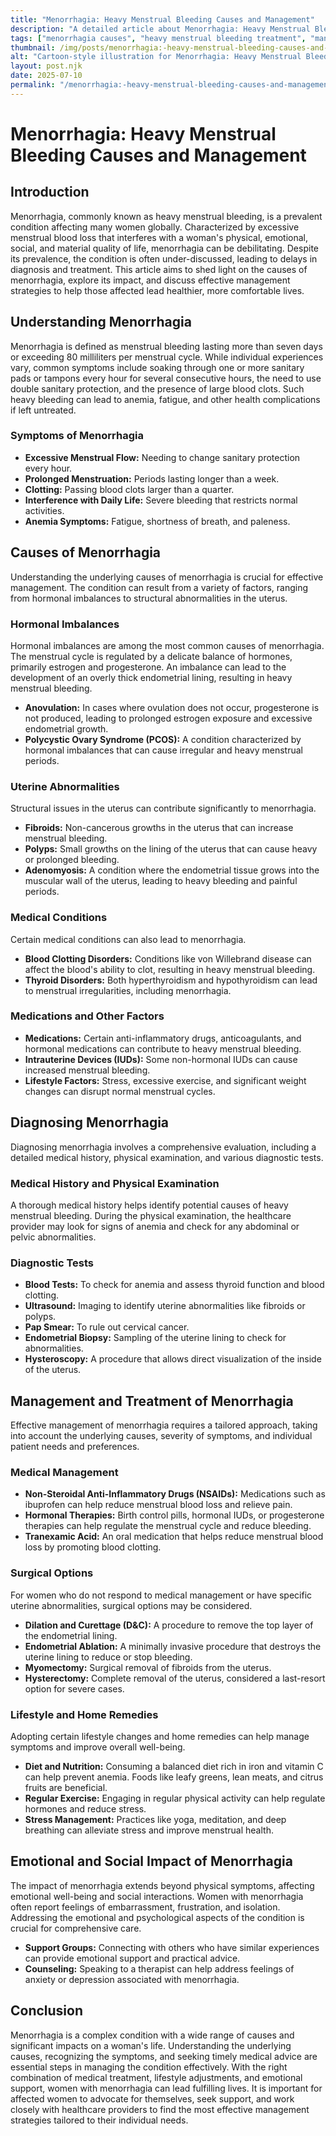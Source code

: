 ```yaml
---
title: "Menorrhagia: Heavy Menstrual Bleeding Causes and Management"
description: "A detailed article about Menorrhagia: Heavy Menstrual Bleeding Causes and Management."
tags: ["menorrhagia causes", "heavy menstrual bleeding treatment", "managing menorrhagia", "heavy periods solutions", "menorrhagia management tips"]
thumbnail: /img/posts/menorrhagia:-heavy-menstrual-bleeding-causes-and-management.png
alt: "Cartoon-style illustration for Menorrhagia: Heavy Menstrual Bleeding Causes and Management"
layout: post.njk
date: 2025-07-10
permalink: "/menorrhagia:-heavy-menstrual-bleeding-causes-and-management/"
---
```


# Menorrhagia: Heavy Menstrual Bleeding Causes and Management

## Introduction

Menorrhagia, commonly known as heavy menstrual bleeding, is a prevalent condition affecting many women globally. Characterized by excessive menstrual blood loss that interferes with a woman's physical, emotional, social, and material quality of life, menorrhagia can be debilitating. Despite its prevalence, the condition is often under-discussed, leading to delays in diagnosis and treatment. This article aims to shed light on the causes of menorrhagia, explore its impact, and discuss effective management strategies to help those affected lead healthier, more comfortable lives.

## Understanding Menorrhagia

Menorrhagia is defined as menstrual bleeding lasting more than seven days or exceeding 80 milliliters per menstrual cycle. While individual experiences vary, common symptoms include soaking through one or more sanitary pads or tampons every hour for several consecutive hours, the need to use double sanitary protection, and the presence of large blood clots. Such heavy bleeding can lead to anemia, fatigue, and other health complications if left untreated.

### Symptoms of Menorrhagia

- **Excessive Menstrual Flow:** Needing to change sanitary protection every hour.
- **Prolonged Menstruation:** Periods lasting longer than a week.
- **Clotting:** Passing blood clots larger than a quarter.
- **Interference with Daily Life:** Severe bleeding that restricts normal activities.
- **Anemia Symptoms:** Fatigue, shortness of breath, and paleness.

## Causes of Menorrhagia

Understanding the underlying causes of menorrhagia is crucial for effective management. The condition can result from a variety of factors, ranging from hormonal imbalances to structural abnormalities in the uterus.

### Hormonal Imbalances

Hormonal imbalances are among the most common causes of menorrhagia. The menstrual cycle is regulated by a delicate balance of hormones, primarily estrogen and progesterone. An imbalance can lead to the development of an overly thick endometrial lining, resulting in heavy menstrual bleeding.

- **Anovulation:** In cases where ovulation does not occur, progesterone is not produced, leading to prolonged estrogen exposure and excessive endometrial growth.
- **Polycystic Ovary Syndrome (PCOS):** A condition characterized by hormonal imbalances that can cause irregular and heavy menstrual periods.

### Uterine Abnormalities

Structural issues in the uterus can contribute significantly to menorrhagia.

- **Fibroids:** Non-cancerous growths in the uterus that can increase menstrual bleeding.
- **Polyps:** Small growths on the lining of the uterus that can cause heavy or prolonged bleeding.
- **Adenomyosis:** A condition where the endometrial tissue grows into the muscular wall of the uterus, leading to heavy bleeding and painful periods.

### Medical Conditions

Certain medical conditions can also lead to menorrhagia.

- **Blood Clotting Disorders:** Conditions like von Willebrand disease can affect the blood's ability to clot, resulting in heavy menstrual bleeding.
- **Thyroid Disorders:** Both hyperthyroidism and hypothyroidism can lead to menstrual irregularities, including menorrhagia.

### Medications and Other Factors

- **Medications:** Certain anti-inflammatory drugs, anticoagulants, and hormonal medications can contribute to heavy menstrual bleeding.
- **Intrauterine Devices (IUDs):** Some non-hormonal IUDs can cause increased menstrual bleeding.
- **Lifestyle Factors:** Stress, excessive exercise, and significant weight changes can disrupt normal menstrual cycles.

## Diagnosing Menorrhagia

Diagnosing menorrhagia involves a comprehensive evaluation, including a detailed medical history, physical examination, and various diagnostic tests.

### Medical History and Physical Examination

A thorough medical history helps identify potential causes of heavy menstrual bleeding. During the physical examination, the healthcare provider may look for signs of anemia and check for any abdominal or pelvic abnormalities.

### Diagnostic Tests

- **Blood Tests:** To check for anemia and assess thyroid function and blood clotting.
- **Ultrasound:** Imaging to identify uterine abnormalities like fibroids or polyps.
- **Pap Smear:** To rule out cervical cancer.
- **Endometrial Biopsy:** Sampling of the uterine lining to check for abnormalities.
- **Hysteroscopy:** A procedure that allows direct visualization of the inside of the uterus.

## Management and Treatment of Menorrhagia

Effective management of menorrhagia requires a tailored approach, taking into account the underlying causes, severity of symptoms, and individual patient needs and preferences.

### Medical Management

- **Non-Steroidal Anti-Inflammatory Drugs (NSAIDs):** Medications such as ibuprofen can help reduce menstrual blood loss and relieve pain.
- **Hormonal Therapies:** Birth control pills, hormonal IUDs, or progesterone therapies can help regulate the menstrual cycle and reduce bleeding.
- **Tranexamic Acid:** An oral medication that helps reduce menstrual blood loss by promoting blood clotting.

### Surgical Options

For women who do not respond to medical management or have specific uterine abnormalities, surgical options may be considered.

- **Dilation and Curettage (D&C):** A procedure to remove the top layer of the endometrial lining.
- **Endometrial Ablation:** A minimally invasive procedure that destroys the uterine lining to reduce or stop bleeding.
- **Myomectomy:** Surgical removal of fibroids from the uterus.
- **Hysterectomy:** Complete removal of the uterus, considered a last-resort option for severe cases.

### Lifestyle and Home Remedies

Adopting certain lifestyle changes and home remedies can help manage symptoms and improve overall well-being.

- **Diet and Nutrition:** Consuming a balanced diet rich in iron and vitamin C can help prevent anemia. Foods like leafy greens, lean meats, and citrus fruits are beneficial.
- **Regular Exercise:** Engaging in regular physical activity can help regulate hormones and reduce stress.
- **Stress Management:** Practices like yoga, meditation, and deep breathing can alleviate stress and improve menstrual health.

## Emotional and Social Impact of Menorrhagia

The impact of menorrhagia extends beyond physical symptoms, affecting emotional well-being and social interactions. Women with menorrhagia often report feelings of embarrassment, frustration, and isolation. Addressing the emotional and psychological aspects of the condition is crucial for comprehensive care.

- **Support Groups:** Connecting with others who have similar experiences can provide emotional support and practical advice.
- **Counseling:** Speaking to a therapist can help address feelings of anxiety or depression associated with menorrhagia.

## Conclusion

Menorrhagia is a complex condition with a wide range of causes and significant impacts on a woman's life. Understanding the underlying causes, recognizing the symptoms, and seeking timely medical advice are essential steps in managing the condition effectively. With the right combination of medical treatment, lifestyle adjustments, and emotional support, women with menorrhagia can lead fulfilling lives. It is important for affected women to advocate for themselves, seek support, and work closely with healthcare providers to find the most effective management strategies tailored to their individual needs.